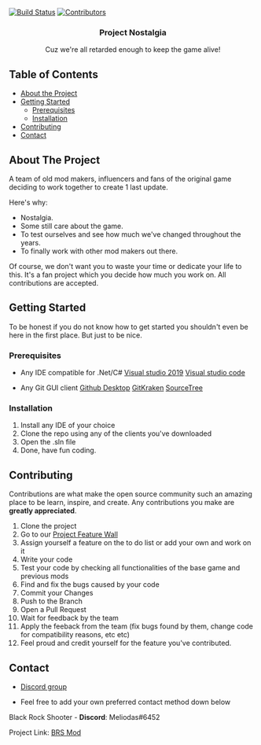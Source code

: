 <!--
*** Thanks for remembering the game. Feel free to contribute and most importantly. Have fun!





<!-- PROJECT SHIELDS -->
[![Build Status][build-shield]]()
[![Contributors][contributors-shield]]()


  
  <h3 align="center">Project Nostalgia</h3>

  <p align="center">
    Cuz we're all retarded enough to keep the game alive!
    <br />
</p>



<!-- TABLE OF CONTENTS -->
## Table of Contents

* [About the Project](#about-the-project)
* [Getting Started](#getting-started)
  * [Prerequisites](#prerequisites)
  * [Installation](#installation)
* [Contributing](#contributing)
* [Contact](#contact)



<!-- ABOUT THE PROJECT -->
## About The Project


A team of old mod makers, influencers and fans of the original game deciding to work together to create 1 last update.

Here's why:
* Nostalgia.
* Some still care about the game.
* To test ourselves and see how much we've changed throughout the years.
* To finally work with other mod makers out there.


Of course, we don't want you to waste your time or dedicate your life to this. It's a fan project which you decide how much you work on. All contributions are accepted.

<!-- GETTING STARTED -->
## Getting Started

To be honest if you do not know how to get started you shouldn't even be here in the first place.
But just to be nice.

### Prerequisites

* Any IDE compatible for .Net/C#
[Visual studio 2019](https://visualstudio.microsoft.com/thank-you-downloading-visual-studio/?sku=Community&rel=16)
[Visual studio code](https://code.visualstudio.com/docs?dv=win&wt.mc_id=DX_841432&sku=codewin)

* Any Git GUI client
[Github Desktop](https://central.github.com/deployments/desktop/desktop/latest/win32)
[GitKraken](https://www.gitkraken.com/download/windows64)
[SourceTree](https://product-downloads.atlassian.com/software/sourcetree/windows/ga/SourceTreeSetup-3.1.3.exe)

### Installation

1. Install any IDE of your choice
2. Clone the repo using any of the clients you've downloaded
3. Open the .sln file
4. Done, have fun coding.


<!-- CONTRIBUTING -->
## Contributing

Contributions are what make the open source community such an amazing place to be learn, inspire, and create. Any contributions you make are **greatly appreciated**.

1. Clone the project
2. Go to our [Project Feature Wall](https://github.com/Erenx447/BRS-Mod/projects/1)
3. Assign yourself a feature on the to do list or add your own and work on it
4. Write your code
5. Test your code by checking all functionalities of the base game and previous mods
6. Find and fix the bugs caused by your code
7. Commit your Changes
8. Push to the Branch 
9. Open a Pull Request
10. Wait for feedback by the team 
11. Apply the feeback from the team (fix bugs found by them, change code for compatibility reasons, etc etc)
12. Feel proud and credit yourself for the feature you've contributed.


<!-- CONTACT -->
## Contact

* [Discord group](https://discord.gg/fCrUsbf)

* Feel free to add your own preferred contact method down below

Black Rock Shooter - **Discord**: Meliodas#6452

Project Link: [BRS Mod](https://github.com/Erenx447/BRS-Mod)



<!-- MARKDOWN LINKS & IMAGES -->
[build-shield]: https://img.shields.io/badge/build-passing-brightgreen.svg?style=flat-square
[contributors-shield]: https://img.shields.io/badge/contributors-1-orange.svg?style=flat-square
